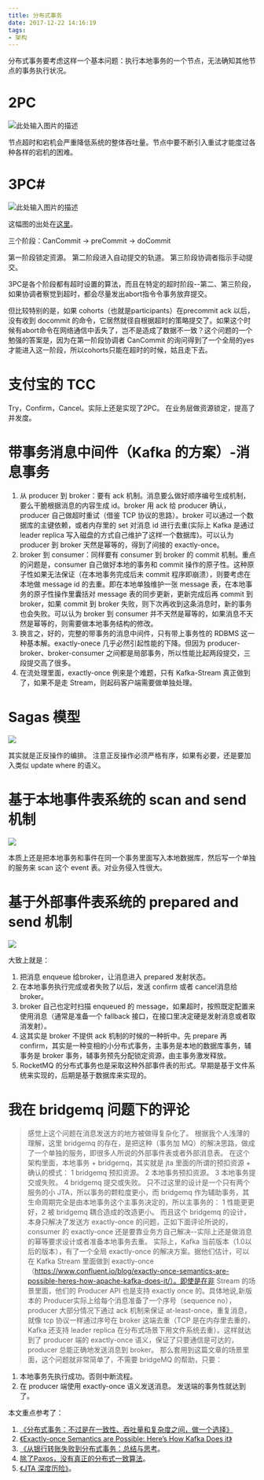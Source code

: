 ```yaml
---
title: 分布式事务
date: 2017-12-22 14:16:19
tags:
- 架构
---
```

分布式事务要考虑这样一个基本问题：执行本地事务的一个节点，无法确知其他节点的事务执行状况。

# 2PC #

![此处输入图片的描述][1]

节点超时和宕机会严重降低系统的整体吞吐量。节点中要不断引入重试才能度过各种各样的宕机的困难。

# 3PC#

![此处输入图片的描述][2]

这幅图的出处在[这里][3]。

三个阶段：CanCommit -> preCommit -> doCommit

第一阶段锁定资源。
第二阶段进入自动提交的轨道。
第三阶段协调者指示手动提交。

3PC是各个阶段都有超时设置的算法，而且在特定的超时阶段--第二、第三阶段，如果协调者察觉到超时，都会尽量发出abort指令令事务放弃提交。

但比较特别的是，如果 cohorts（也就是participants）在precommit ack 以后，没有收到 docommit 的命令，它居然就径自根据超时的策略提交了。如果这个时候有abort命令在网络通信中丢失了，岂不是造成了数据不一致？这个问题的一个勉强的答案是，因为在第一阶段协调者 CanCommit 的询问得到了一个全局的yes才能进入这一阶段，所以cohorts只能在超时的时候，姑且走下去。

# 支付宝的 TCC #

Try，Confirm，Cancel。实际上还是实现了2PC。
在业务层做资源锁定，提高了并发度。

# 带事务消息中间件（Kafka 的方案）-消息事务 #

1. 从 producer 到 broker：要有 ack 机制。消息要么做好顺序编号生成机制，要么干脆根据消息的内容生成 id。broker 用 ack 给 producer 确认，producer 自己做超时重试（借鉴 TCP 协议的思路）。broker 可以通过一个数据库的主键依赖，或者内存里的 set 对消息 id 进行去重(实际上 Kafka 是通过 leader replica 写入磁盘的方式自己维护了这样一个数据库)。可以认为 producer 到 broker 天然是幂等的，得到了间接的 exactly-once。
2. broker 到 consumer：同样要有 consumer 到 broker 的 commit 机制。重点的问题是，consumer 自己做好本地的事务和 commit 操作的原子性。这种原子性如果无法保证（在本地事务完成后未 commit 程序即崩溃），则要考虑在本地做 message id 的去重。即在本地单独维护一张 message 表，在本地事务的原子性操作里囊括对 message 表的同步更新，更新完成后再 commit 到 broker，如果 commit 到 broker 失败，则下次再收到这条消息时，新的事务也会失败。可以认为 broker 到 consumer 并不天然是幂等的，如果消息不天然是幂等的，则需要做本地事务结构的修改。
3. 换言之，好的，完整的带事务的消息中间件，只有带上事务性的 RDBMS 这一种基本解。exactly-onece 几乎必然引起性能的下降。但因为 producer-broker、broker-consumer 之间都是局部事务，所以性能比起两段提交，三段提交高了很多。
4. 在流处理里面，exactly-once 例来是个难题，只有 Kafka-Stream 真正做到了，如果不是走 Stream，则起码客户端需要做单独处理。

# Sagas 模型 #

![](https://ws1.sinaimg.cn/large/66dd581fly1fmpkhiolmtj20hs07udfz.jpg)

其实就是正反操作的编排。
注意正反操作必须严格有序，如果有必要，还是要加入类似 update where 的语义。

# 基于本地事件表系统的 scan and send 机制 #

![](https://ws1.sinaimg.cn/large/66dd581fly1fmpkf1xajwj20hs08jdg5.jpg)

本质上还是把本地事务和事件在同一个事务里面写入本地数据库，然后写一个单独的服务来 scan 这个 event 表。对业务侵入性很大。


# 基于外部事件表系统的 prepared and send 机制 #

![](https://ws1.sinaimg.cn/large/66dd581fly1fmphaveba8j20hs08tq3c.jpg)

大致上就是：

1. 把消息 enqueue 给broker，让消息进入 prepared 发射状态。
2. 在本地事务执行完成或者失败了以后，发送 confirm 或者 cancel消息给 broker。
3. broker 自己也定时扫描 enqueued 的 message，如果超时，按照既定配置来使用消息（通常是准备一个 fallback 接口，在接口里决定硬是发射消息或者取消发射）。
4. 这其实是 broker 不提供 ack 机制的时候的一种折中。先 prepare 再 confirm，其实是一种变相的小分布式事务，主事务是本地的数据库事务，辅事务是 broker 事务，辅事务预先分配锁定资源，由主事务激发释放。
5. RocketMQ 的分布式事务也是采取这种外部事件表的形式。早期是基于文件系统来实现的，后期是基于数据库来实现的。


# 我在 bridgemq 问题下的评论 #

> 感觉上这个问题在消息发送方的地方被做得复杂化了。
根据我个人浅薄的理解，这里 bridgemq 的存在，是把这种（事务加 MQ）的解决思路，做成了一个单独的服务，即很多人所说的外部事件表或者外部消息表。
在这个架构里面，本地事务 +  bridgemq，其实就是 jta 里面的所谓的预扣资源 + 确认的模式：
1 bridgemq 预扣资源。
2 本地事务预扣资源。
3 本地事务提交或失败。
4 bridgemq 提交或失败。
只不过这里的设计是一个只有两个服务的小 JTA，所以事务的颗粒度更小，而 bridgemq 作为辅助事务，其生命周期完全是由本地事务这个主事务决定的，所以主事务的：
1 性能更更好，2 被 bridgemq 耦合造成的改造更小。
而且这个 bridgemq 的设计，本身只解决了发送方 exactly-once 的问题，正如下面评论所说的，consumer 的 exactly-once 还是要靠业务方自己解决--实际上还是做消息的幂等要求设计或者准备本地事务去重。
实际上，Kafka 当前版本（1.0以后的版本），有了一个全局 exactly-once 的解决方案。据他们估计，可以在  Kafka Stream 里面做到 exactly-once（https://www.confluent.io/blog/exactly-once-semantics-are-possible-heres-how-apache-kafka-does-it/）。即使是在非 Stream 的场景里面，他们的 Producer API 也是支持 exactly once 的。具体地说,新版本的 Producer实际上给每个消息准备了一个序号（sequence no），producer 大部分情况下通过 ack 机制来保证 at-least-once，重复消息，就像 tcp 协议一样通过序号在 broker 这端去重（TCP 是在内存里去重的，Kafka 还支持 leader replica 在分布式场景下用文件系统去重）。这样就达到了 producer 端的 exactly-once 语义，保证了只要通信是可达的，producer 总能正确地发送消息到 broker。
那么套用到这篇文章的场景里面，这个问题就非常简单了，不需要 bridgeMQ 的帮助，只要：
1. 本地事务先执行成功。否则中断流程。
2. 在 producer 端使用 exactly-once 语义发送消息。
发送端的事务性就达到了。


本文重点参考了：

1. [《分布式事务：不过是在一致性、吞吐量和复杂度之间，做一个选择》][4]
2. [《Exactly-once Semantics are Possible: Here’s How Kafka Does it》][5]
3. [《从银行转账失败到分布式事务：总结与思考][6]。
4. [除了Paxos，没有真正的分布式一致算法][7]。
5. [《JTA 深度历险》][8]。


  [1]: http://images2017.cnblogs.com/blog/1089769/201710/1089769-20171019154030381-328011567.jpg
  [2]: http://images2017.cnblogs.com/blog/1089769/201710/1089769-20171019160741677-209920656.png
  [3]: https://en.wikipedia.org/wiki/Three-phase_commit_protocol#Disadvantages
  [4]: https://mp.weixin.qq.com/s?__biz=MzIwMzg1ODcwMw==&mid=2247486427&amp;idx=1&amp;sn=459386dd3461285c50e6d70378541ec6&source=41#wechat_redirect
  [5]: https://www.confluent.io/blog/exactly-once-semantics-are-possible-heres-how-apache-kafka-does-it/
  [6]: http://www.cnblogs.com/xybaby/p/7465816.html?hmsr=toutiao.io&utm_medium=toutiao.io&utm_source=toutiao.io
  [7]: http://blog.jobbole.com/95632/
  [8]: https://www.ibm.com/developerworks/cn/java/j-lo-jta/